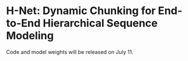# H-Net: Dynamic Chunking for End-to-End Hierarchical Sequence Modeling

Code and model weights will be released on July 11.
